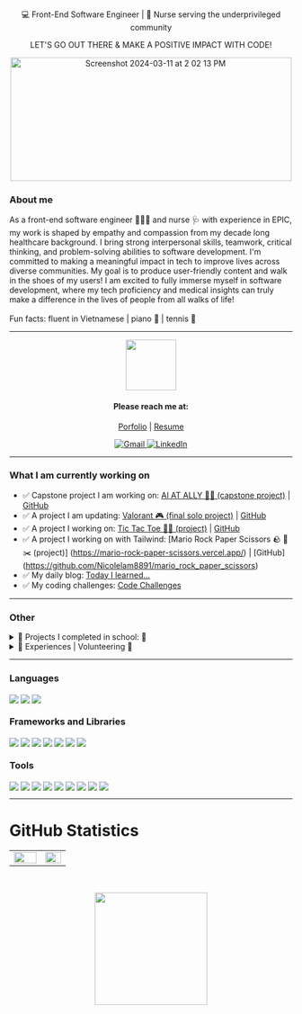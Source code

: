 <div align='center'>
<p> 💻 Front-End Software Engineer | 💉 Nurse serving the underprivileged community </p>
<p>  LET'S GO OUT THERE & MAKE A POSITIVE IMPACT WITH CODE! </p>
<div> 
	<img alt="Screenshot 2024-03-11 at 2 02 13 PM" src="https://github.com/Nicolelam8891/nicolelam8891/assets/132624450/6c2aa962-b419-45f6-b91e-53fac1d6bfc1" height="220" width="500">
</div>
</div>	


### About me
<div>	
As a front-end software engineer 👩🏽‍💻 and nurse 🩺 with experience in EPIC, my work is shaped by empathy and compassion from my decade long healthcare background. I bring strong interpersonal skills, teamwork, critical thinking, and problem-solving abilities to software development. I'm committed to making a meaningful impact in tech to improve lives across diverse communities. My goal is to produce user-friendly content and walk in the shoes of my users! I am excited to fully immerse myself in software development, where my tech proficiency and medical insights can truly make a difference in the lives of people from all walks of life!
<br></br>
Fun facts: fluent in Vietnamese | piano 🎹 | tennis 🎾 
</div>

---

<div align='center'>
<p align="center">
  <img src="https://media.giphy.com/media/YrZECW1GgBkqat6F0B/giphy.gif" width="90" height="90" />
</p>
	
<h4>Please reach me at:</h4>
	
[Porfolio](https://terminal.turing.edu/profiles/2024) | 
[Resume](https://docs.google.com/document/d/1ArAXRBa24hroEkuM1K0cadLAm6mAzSoVpgeTPbjfLd4/edit?usp=sharing)
<div>
    <a href="mailto:nicolelam8891@gmail.com">
      <img alt="Gmail" src="https://img.shields.io/badge/Gmail-D14836?style=for-the-badge&logo=gmail&logoColor=white" />
    </a>
    <a href="https://www.linkedin.com/in/nicole-ngoc-lam/">
      <img alt="LinkedIn" src="https://img.shields.io/badge/LinkedIn-0077B5?style=for-the-badge&logo=linkedin&logoColor=white" />
    </a>
</div>
</div>

---

### What I am currently working on
- ✅ Capstone project I am working on: [AI AT ALLY 👩‍🦼  (capstone project)](https://at-finder-a11y.vercel.app/) | [GitHub](https://github.com/Nicolelam8891/at-finder-a11y)
- ✅ A project I am updating: [Valorant 🎮  (final solo project)](https://valorantshowcase.vercel.app/) | [GitHub](https://github.com/Nicolelam8891/valorant-showcase-mod-3-solo-project)
- ✅ A project I working on: [Tic Tac Toe 🐯🐉 (project)](https://tic-tac-toe-game-ngl.vercel.app/) | [GitHub](https://github.com/Nicolelam8891/tic_tac_toe_game_NGL)
-  ✅ A project I working on with Tailwind: [Mario Rock Paper Scissors 🪨 📄 ✂️ (project)] (https://mario-rock-paper-scissors.vercel.app/) | [GitHub] (https://github.com/Nicolelam8891/mario_rock_paper_scissors)
- ✅ My daily blog: [Today I learned...](https://github.com/Nicolelam8891/things_I_learned_blog/blob/main/README.md)
- ✅ My coding challenges: [Code Challenges](https://github.com/Nicolelam8891/code_challenges_NGL)
---

### Other 
 <details>
   <summary> 🌱 Projects I completed in school: 🌱</summary>
 <div align="left"> 
<div/>
<br></br>
	
Projects I completed in the first semester: 
<br></br>
[ColoRandom 🖍️ (group project)](https://colo-random-mod-1-group-project.vercel.app/) | [GitHub](https://github.com/Nicolelam8891/coloRandom-mod-1-group-project)
<br></br> 
[Rock-Paper-Scissors 🪨 📄 ✂️ (final solo project)](rock-paper-scissors-mod-1-solo-project.vertical.app) | [GitHub](https://github.com/Nicolelam8891/rock-paper-scissors-mod-1-solo-project)
<br></br>

Projects I completed in the second semester:
<br></br>
[Overlook 🏨 (final solo project)](https://nicolelam8891.github.io/overlook-mod-2-solo-project/) | [GitHub](https://github.com/Nicolelam8891/overlook-mod-2-solo-project)
<br></br>
Projects I completed in the third semester: 
<br></br>
[Rancid Tomatoes 🍅 (partner project)](https://rotten-tomatillos-eta.vercel.app/) | [GitHub](https://github.com/pitter3/RottenTomatillos)
<br></br>
[Caphill  Coffee ☕️ (group project / backend stretchtech)](https://caphill-coffee-brown.vercel.app/) | [GitHub](https://github.com/alfonsojack/caphill-coffee)
<br></br>
[Valorant 🎮  (final solo project)](https://valorantshowcase.vercel.app/) | [GitHub](https://github.com/Nicolelam8891/valorant-showcase-mod-3-solo-project)
<br></br>
[News Reader 📰 (solo project | Github)](https://github.com/Nicolelam8891/newsreader/tree/feat/setup/newsreader) 
<br></br>
Projects I completed in the fourth semester: 
<br></br>
[AI AT ALLY 👩‍🦼  (capstone project)](https://at-finder-a11y.vercel.app/) | [GitHub](https://github.com/Nicolelam8891/at-finder-a11y)
</details>

 <details>
   <summary>🌱 Experiences | Volunteering 🌱</summary>
 <div align="left"> 
<div/>
	
 ##  Education 
 - 📝 **Turing School of Software & Design**
 💻 **Front End Software Development**
<br></br>
 📆 July 3rd, 2023 - Jan 2024
<br></br>
 - 📝 **University of California, Berkeley, BA**
<br></br>
 - 📝 **Regis University, BSN**

 <p></p>

 ## Work Experience 

 - 🩺 **Registered Nurse** - Frederico Pena Clinic, Denver Health (Denver CO)
**Family Medicine Clinic**
**Experience with EPIC outpatient**
<br></br>
 📆 Jan 2023 - Current
<br></br>

 - 🩺 **Registered Nurse** - Speciality Clinic, Denver Health Hospital (Denver, CO)
**Ears, Nose and Throat**
**Outpatient EPIC champion**
<br></br>
 📆 April 2021- October 2022
<br></br>

 - 🩺 **Registered Nurse** - St. Anthony's Hospital (Lakewood, CO)
**Neuro & Ortho Trauma**
**Experience with EPIC inpatient**
<br></br>
 📆 Feb 2020 - April 2021
<br></br>

 - 🩺 **Canyon Point Oral Surgery** - (Golden, CO)
**Surgical Assistant & Sterile Technician**
<br></br>
📆 March 2017 - October 2018
<br></br>

  - 🩺 **Walgreens Pharmacy** - (Golden, CO)
**Pharmacy Technician**
<br></br>
 📆 January 2015 - July 2016
<br></br>

  - 🩺 **Optimal Home Care** - (Denver, CO)
**Certified Nurse Aide**
<br></br>
 📆 January 2014 - January 2015


 ##  Volunteer Experience 
  **✅ Church of All Saints Annual Fundraising Event** - (Denver, CO)
  📆 2015 - Current (yearly event)
  
  **✅ St Anthony’s Central Hospital & Santa Clara Medical Center** - (CO)
  📆 1.5 years worth of weekly volunteering at the hospital 

  **✅ Santa Clara Medical Center** - (CA)
  📆 1.5 years worth of weekly volunteering at the hospital 

  **✅ Asian American Association, Berkeley California** - (CA)
  📖Advocate and unite the Asian American community, develop proactive measures through social and educational awareness, in addition to educating lower-income communities regarding the importance of higher education
  📆 2 years' worth of volunteering work

  **✅ Advanced Surgical Associates** - (CA) 
  📆 1 year's worth of weekly volunteering at the clinic
  📖 Prepare pre and post-operational packets and insurance for all patients, observed laparoscopic surgery, assisted with office-related tasks, and communicated and worked alongside the patients, doctors, and workers fluently in Vietnamese

  **✅ Volunteer Health Interpreters Organization** - (CA) 
  📆 2 years worth of volunteering in Berkeley and Oakland, CA
  📖 Strived to eliminate language barriers in healthcare settings by translating to the underserved, limited English proficient communities. Presented presentations to the elderly Vietnamese community regarding the issues of Hepatitis B in San Francisco & Oakland, California

 </div>
</details>
</div>

---

<div align='left'>
	
### Languages 
<img align="center" src="https://img.shields.io/badge/JavaScript-F7DF1E?style=for-the-badge&logo=javascript&logoColor=black" />
<img align="center" src="https://img.shields.io/badge/CSS3-1572B6?style=for-the-badge&logo=css3&logoColor=white" /> 
<img align="center" src="https://img.shields.io/badge/HTML5-E34F26?style=for-the-badge&logo=html5&logoColor=white" />

### Frameworks and Libraries 
<img align="center" src="https://img.shields.io/badge/React-20232A?style=for-the-badge&logo=react&logoColor=61DAFB" />
<img align="center" src="https://img.shields.io/badge/React_Router-CA4245?style=for-the-badge&logo=react-router&logoColor=white" /> 
<img align="center" src="https://img.shields.io/badge/-cypress-%23E5E5E5?style=for-the-badge&logo=cypress&logoColor=058a5e" /> 
<img align="center" src="https://img.shields.io/badge/-mocha-%238D6748?style=for-the-badge&logo=mocha&logoColor=white" />
<img align="center" src="https://img.shields.io/badge/chai-A30701?style=for-the-badge&logo=chai&logoColor=white" />
<img align="center" src="https://img.shields.io/badge/express.js-%23404d59.svg?style=for-the-badge&logo=express&logoColor=%2361DAFB" /> 
<img align="center" src="https://img.shields.io/badge/postgres-%23316192.svg?style=for-the-badge&logo=postgresql&logoColor=white" /> 

### Tools 
<img align="center" src="https://img.shields.io/badge/Slack-4A154B?style=for-the-badge&logo=slack&logoColor=white" />
<img align="center" src="https://img.shields.io/badge/Heroku-430098?style=for-the-badge&logo=heroku&logoColor=white" />
<img align="center" src="https://img.shields.io/badge/Slack-4A154B?style=for-the-badge&logo=slack&logoColor=white" />
<img align="center" src="https://img.shields.io/badge/Markdown-000000?style=for-the-badge&logo=markdown&logoColor=white" /> 
<img align="center" src="https://img.shields.io/badge/Visual_Studio_Code-0078D4?style=for-the-badge&logo=visual%20studio%20code&logoColor=white" /> 
<img align="center" src="https://img.shields.io/badge/vercel-%23000000.svg?style=for-the-badge&logo=vercel&logoColor=white" /> 
<img align="center" src="https://img.shields.io/badge/github-%23121011.svg?style=for-the-badge&logo=github&logoColor=white" /> 
<img align="center" src="https://img.shields.io/badge/figma-%23F24E1E.svg?style=for-the-badge&logo=figma&logoColor=white" /> 
<img align="center" src="https://img.shields.io/badge/Notion-%23000000.svg?style=for-the-badge&logo=notion&logoColor=white" /> 
<div/>

---

  # GitHub Statistics
<table><tr><td valign="top" width="50%">
<img src="https://github-readme-stats.vercel.app/api?username=nicolelam8891&theme=radical&show_icons=true&count_private=true&hide_border=true" align="left" style="width: 100%" />
</td><td valign="top" width="39%">
<img src="https://github-readme-stats.vercel.app/api/top-langs/?username=nicolelam8891&theme=radical&hide_border=true&layout=compact" align="left" style="width: 100%" />
</td></tr></table>
<br />

<p align="center">
  <img src="https://media.giphy.com/media/v1.Y2lkPTc5MGI3NjExYjh0bXR3aWdpM3U3a3lhbTI4NHF4OTR3eTd3M2d5N3llaDhzNXBpbSZlcD12MV9pbnRlcm5hbF9naWZfYnlfaWQmY3Q9Zw/hmdApHQb2hdfdKu6jg/giphy.gif" width="200" height="200" />
</p>
